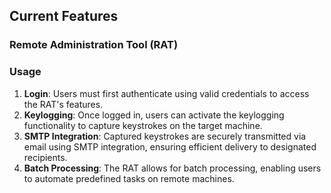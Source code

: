 ## Current Features

### Remote Administration Tool (RAT)

### Usage

1. **Login**: Users must first authenticate using valid credentials to access the RAT's features.
2. **Keylogging**: Once logged in, users can activate the keylogging functionality to capture keystrokes on the target machine.
3. **SMTP Integration**: Captured keystrokes are securely transmitted via email using SMTP integration, ensuring efficient delivery to designated recipients.
4. **Batch Processing**: The RAT allows for batch processing, enabling users to automate predefined tasks on remote machines.
